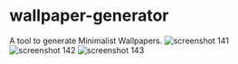 # wallpaper-generator
A tool to generate Minimalist Wallpapers.
![screenshot 141](https://user-images.githubusercontent.com/28616709/40253115-6798b4fa-5a93-11e8-821a-99a5323310b2.png)
![screenshot 142](https://user-images.githubusercontent.com/28616709/40253116-69e995e4-5a93-11e8-85f2-7300aed8c91f.png)
![screenshot 143](https://user-images.githubusercontent.com/28616709/40253119-6c172fac-5a93-11e8-85d4-10087009ce22.png)
